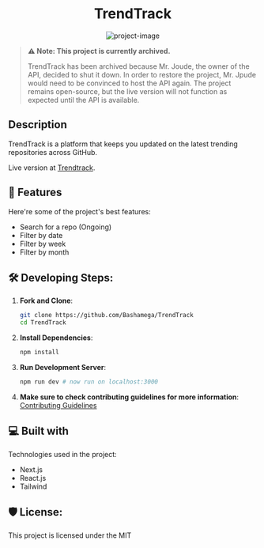 <h1 align="center" id="title">TrendTrack</h1>

<p align="center">
<img src="https://socialify.git.ci/Bashamega/TrendTrack/image?description=1&forks=1&issues=1&language=1&name=1&owner=1&pulls=1&stargazers=1&theme=Dark" alt="project-image" />


> **⚠️ Note: This project is currently archived.**
> 
> TrendTrack has been archived because Mr. Joude, the owner of the API, decided to shut it down. In order to restore the project, Mr. Jpude would need to be convinced to host the API again. The project remains open-source, but the live version will not function as expected until the API is available.


<h2> Description </h2>

<p id="description"> TrendTrack is a platform that keeps you updated on the latest trending repositories across GitHub.</p>
Live version at <a href ="https://trendtrack.vercel.app/">Trendtrack</a>.

<h2>🧐 Features</h2>

Here're some of the project's best features:

- Search for a repo (Ongoing)
- Filter by date
- Filter by week
- Filter by month

<h2>🛠️ Developing Steps:</h2>

1. **Fork and Clone**:

   ```bash
   git clone https://github.com/Bashamega/TrendTrack
   cd TrendTrack
   ```

2. **Install Dependencies**:

   ```bash
   npm install
   ```

3. **Run Development Server**:
   ```bash
   npm run dev # now run on localhost:3000
   ```
4. **Make sure to check contributing guidelines for more information**:
   <a href="https://github.com/Bashamega/TrendTrack/blob/main/contributing.md">Contributing Guidelines </a>

<h2>💻 Built with</h2>

Technologies used in the project:

- Next.js
- React.js
- Tailwind

<h2>🛡️ License:</h2>

This project is licensed under the MIT
